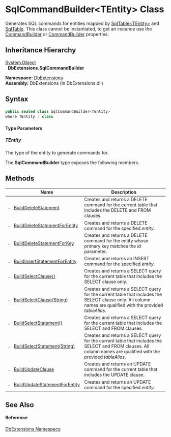 SqlCommandBuilder&lt;TEntity> Class
===================================
Generates SQL commands for entities mapped by [SqlTable&lt;TEntity>][1] and [SqlTable][2]. This class cannot be instantiated, to get an instance use the [CommandBuilder][3] or [CommandBuilder][4] properties.


Inheritance Hierarchy
---------------------
[System.Object][5]  
  **DbExtensions.SqlCommandBuilder<TEntity>**  

**Namespace:** [DbExtensions][6]  
**Assembly:** DbExtensions (in DbExtensions.dll)

Syntax
------

```csharp
public sealed class SqlCommandBuilder<TEntity>
where TEntity : class

```

#### Type Parameters

##### *TEntity*
The type of the entity to generate commands for.

The **SqlCommandBuilder<TEntity>** type exposes the following members.


Methods
-------

                 | Name                                | Description                                                                                                                                                        
---------------- | ----------------------------------- | ------------------------------------------------------------------------------------------------------------------------------------------------------------------ 
![Public method] | [BuildDeleteStatement][7]           | Creates and returns a DELETE command for the current table that includes the DELETE and FROM clauses.                                                              
![Public method] | [BuildDeleteStatementForEntity][8]  | Creates and returns a DELETE command for the specified *entity*.                                                                                                   
![Public method] | [BuildDeleteStatementForKey][9]     | Creates and returns a DELETE command for the entity whose primary key matches the *id* parameter.                                                                  
![Public method] | [BuildInsertStatementForEntity][10] | Creates and returns an INSERT command for the specified *entity*.                                                                                                  
![Public method] | [BuildSelectClause()][11]           | Creates and returns a SELECT query for the current table that includes the SELECT clause only.                                                                     
![Public method] | [BuildSelectClause(String)][12]     | Creates and returns a SELECT query for the current table that includes the SELECT clause only. All column names are qualified with the provided *tableAlias*.      
![Public method] | [BuildSelectStatement()][13]        | Creates and returns a SELECT query for the current table that includes the SELECT and FROM clauses.                                                                
![Public method] | [BuildSelectStatement(String)][14]  | Creates and returns a SELECT query for the current table that includes the SELECT and FROM clauses. All column names are qualified with the provided *tableAlias*. 
![Public method] | [BuildUpdateClause][15]             | Creates and returns an UPDATE command for the current table that includes the UPDATE clause.                                                                       
![Public method] | [BuildUpdateStatementForEntity][16] | Creates and returns an UPDATE command for the specified *entity*.                                                                                                  


See Also
--------

#### Reference
[DbExtensions Namespace][6]  

[1]: ../SqlTable_1/README.md
[2]: ../SqlTable/README.md
[3]: ../SqlTable_1/CommandBuilder.md
[4]: ../SqlTable/CommandBuilder.md
[5]: http://msdn.microsoft.com/en-us/library/e5kfa45b
[6]: ../README.md
[7]: BuildDeleteStatement.md
[8]: BuildDeleteStatementForEntity.md
[9]: BuildDeleteStatementForKey.md
[10]: BuildInsertStatementForEntity.md
[11]: BuildSelectClause.md
[12]: BuildSelectClause_1.md
[13]: BuildSelectStatement.md
[14]: BuildSelectStatement_1.md
[15]: BuildUpdateClause.md
[16]: BuildUpdateStatementForEntity.md
[Public method]: ../../_icons/pubmethod.gif "Public method"